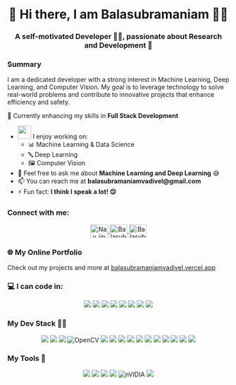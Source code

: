 <h1 align="center">👋 Hi there, I am Balasubramaniam 🙇‍♀️</h1>
<h3 align="center">A self-motivated Developer 👨‍💻, passionate about Research and Development 🚀</h3>

<h3>Summary</h3>
<p>I am a dedicated developer with a strong interest in Machine Learning, Deep Learning, and Computer Vision. My goal is to leverage technology to solve real-world problems and contribute to innovative projects that enhance efficiency and safety.</p>

<p>🌱 Currently enhancing my skills in <strong>Full Stack Development</strong></p>

<ul>
    <li><img src="https://media.giphy.com/media/WUlplcMpOCEmTGBtBW/giphy.gif" width="30"> I enjoy working on:
        <ul>
            <li>📊 Machine Learning & Data Science</li>
            <li>🔤 Deep Learning</li>
            <li>🖼 Computer Vision</li>
        </ul>
    </li>
    <li>💬 Feel free to ask me about <strong>Machine Learning and Deep Learning</strong> 😅</li>
    <li>📫 You can reach me at <strong>balasubramaniamvadivel@gmail.com</strong></li>
    <li>⚡ Fun fact: <strong>I think I speak a lot! 😌</strong></li>
</ul>

<h3 align="left">Connect with me:</h3>
<p align="center">
    <a href="https://twitter.com/Nav_iinV" target="blank">
        <img align="center" src="https://cdn.jsdelivr.net/npm/simple-icons@3.0.1/icons/twitter.svg" alt="Nav_iin" height="30" width="40" />
    </a>
    <a href="https://www.linkedin.com/in/balasubramaniamvadivel/" target="blank">
        <img align="center" src="https://cdn.jsdelivr.net/npm/simple-icons@3.0.1/icons/linkedin.svg" alt="Balasubramaniam" height="30" width="40" />
    </a>
    <a href="https://www.kaggle.com/balasubramaniamv" target="blank">
        <img align="center" src="https://cdn.jsdelivr.net/npm/simple-icons@3.0.1/icons/kaggle.svg" alt="BalasubramaniamV" height="30" width="40" />
    </a>
</p>

<h3>🌐 My Online Portfolio</h3>
<p>Check out my projects and more at <a href="https://balasubramaniamvadivel.vercel.app/">balasubramaniamvadivel.vercel.app</a></p>

<h3>💻 I can code in:</h3>
<p align="center">
    <img src="https://img.shields.io/badge/python%20-%2314354C.svg?&style=for-the-badge&logo=python&logoColor=gold"/>
    <img src="https://img.shields.io/badge/html5%20-%23E34F26.svg?&style=for-the-badge&logo=html5&logoColor=white"/>
    <img src="https://img.shields.io/badge/css3%20-%231572B6.svg?&style=for-the-badge&logo=css3&logoColor=white"/>
    <img src="https://img.shields.io/badge/c++%20-%2300599C.svg?&style=for-the-badge&logo=c%2B%2B&logoColor=white"/>
    <img src="https://img.shields.io/badge/java-%23E34F26.svg?&style=for-the-badge&logo=java&logoColor=white"/>
    <img src="https://img.shields.io/badge/javascript-%23F7DF1E.svg?&style=for-the-badge&logo=javascript&logoColor=black"/>
    <img src="https://img.shields.io/badge/typescript-%23007ACC.svg?&style=for-the-badge&logo=typescript&logoColor=white"/>
    <img src="https://img.shields.io/badge/cmake-%03A87C.svg?&style=for-the-badge&logo=cmake&logoColor=white"/>
</p>

<h3>My Dev Stack 👨‍💻</h3>
<p align="center">
    <img src="https://img.shields.io/badge/TensorFlow%20-%23FF6F00.svg?&style=for-the-badge&logo=TensorFlow&logoColor=white" />
    <img src="https://img.shields.io/badge/PyTorch-black?&style=for-the-badge&logo=pytorch&logoColor=red"/>
    <img src="https://img.shields.io/badge/Numpy-013220?&style=for-the-badge&logo=numpy"/>
    <img alt="OpenCV" src="https://img.shields.io/badge/opencv-%23white.svg?&style=for-the-badge&logo=opencv&logoColor=white"/>
    <img src="https://img.shields.io/badge/Pandas-130654?&style=for-the-badge&logo=pandas"/>
    <img src="https://img.shields.io/badge/Scikit--Learn-%233294C7?&style=for-the-badge&logo=scikit-learn"/>
    <img src="https://img.shields.io/badge/github%20-%23121011.svg?&style=for-the-badge&logo=github&logoColor=white"/>
    <img src="https://img.shields.io/badge/git%20-%23F05033.svg?&style=for-the-badge&logo=git&logoColor=white"/>
    <img src="https://img.shields.io/badge/AWS-232F3E.svg?&style=for-the-badge&logo=amazonaws&logoColor=white"/>
    <img src="https://img.shields.io/badge/GitLab-330F63.svg?&style=for-the-badge&logo=gitlab&logoColor=white"/>
    <img src="https://img.shields.io/badge/Firebase-FFCA28.svg?&style=for-the-badge&logo=firebase&logoColor=white"/>
    <img src="https://img.shields.io/badge/Vercel-000000.svg?&style=for-the-badge&logo=vercel&logoColor=white"/>
    <img src="https://img.shields.io/badge/React.js-61DAFB.svg?&style=for-the-badge&logo=react&logoColor=black"/>
    <img src="https://img.shields.io/badge/Next.js-000000.svg?&style=for-the-badge&logo=nextdotjs&logoColor=white"/>
    <img src="https://img.shields.io/badge/TailwindCSS-06B6D4.svg?&style=for-the-badge&logo=tailwindcss&logoColor=white"/>
</p>

<h3>My Tools 🧰</h3>
<p align="center">
    <img src="https://img.shields.io/badge/Linux-FF0000.svg?&style=flat-square&logo=linux&logoColor=white"/>
    <img src="https://img.shields.io/badge/Cloud-FFFFFF.svg?&style=flat-square&logo=cloud&logoColor=black"/>
    <img src="https://img.shields.io/badge/Windows-555555.svg?&style=flat-square&logo=windows&logoColor=0078D6"/>
    <img src="https://img.shields.io/badge/VS_Code-555555.svg?style=flat-square&logo=visual-studio-code&logoColor=007ACC"/>
    <img alt="nVIDIA" src="https://img.shields.io/badge/nVIDIA-%2376B900.svg?&style=flat&logo=nVIDIA&logoColor=white"/>
    <img src="https://img.shields.io/badge/Jupyter-555555.svg?style=flat-square&logo=jupyter&logoColor=F37626"/>
</p>

